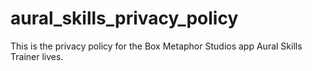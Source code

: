 # aural_skills_privacy_policy
This is the privacy policy for the Box Metaphor Studios app Aural Skills Trainer lives.

